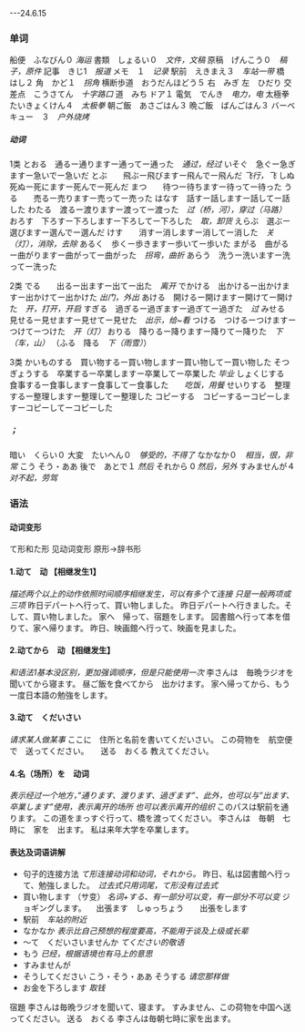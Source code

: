 ---24.6.15
### 单词
 船便　ふなびん０     *海运*
 書類　しょるい０　*文件，文稿*
 原稿　げんこう０　*稿子，原件*
 記事　きじ1　*报道*
 メモ　１　*记录*
 駅前　えきまえ３　*车站一带*
 橋　はし２
 角　かど１　*拐角*
 横断歩道　おうだんほどう５
 右　みぎ
 左　ひだり
 交差点　こうさてん　*十字路口*
 道　みち
 ドア１
 電気　でんき　*电力，电*
 太極拳　たいきょくけん４　*太极拳*
 朝ご飯　あさごはん３
 晩ご飯　ばんごはん３
 バーベキュー　３　*户外烧烤*
##### 动词
1类
とおる　通るー通りますー通ってー通った　*通过，经过*
いそぐ　急ぐー急ぎますー急いでー急いだ
とぶ　　飛ぶー飛びますー飛んでー飛んだ    *飞行，飞*
しぬ　　死ぬー死にますー死んでー死んだ
まつ　　待つー待ちますー待ってー待った
うる　　売るー売りますー売ってー売った
はなす　話すー話しますー話してー話した
わたる　渡るー渡りますー渡ってー渡った　*过（桥，河），穿过（马路）*
おろす　下ろすー下ろしますー下ろしてー下ろした　*取，卸货*
えらぶ　選ぶー選びますー選んでー選んだ
けす　　消すー消しますー消してー消した　*关（灯），消除，去除*
あるく　歩くー歩きますー歩いてー歩いた
まがる　曲がるー曲がりますー曲がってー曲がった　*拐弯，曲折*
あらう　洗うー洗いますー洗ってー洗った

2类
でる　　出るー出ますー出てー出た　*离开*
でかける　出かけるー出かけますー出かけてー出かけた   *出门，外出*
あける　開けるー開けますー開けてー開けた　*开，打开，开启*
すぎる　過ぎるー過ぎますー過ぎてー過ぎた　*过*
みせる　見せるー見せますー見せてー見せた　*出示，给~看*
つける　つけるーつけますーつけてーつけた　*开（灯）*
おりる　降りるー降りますー降りてー降りた　*下（车，山）*     （ふる　降る　*下（雨雪）*）

3类
かいものする　買い物するー買い物しますー買い物してー買い物した
そつぎょうする　卒業するー卒業しますー卒業してー卒業した     *毕业*
しょくじする　食事するー食事しますー食事してー食事した　　*吃饭，用餐*
せいりする　整理するー整理しますー整理してー整理した
コピーする　コピーするーコピーしますーコピーしてーコピーした
##### ；
暗い　くらい０
大変　たいへん０　*够受的，不得了*
なかなか０　*相当，很，非常*
こう
そう・ああ
後で　あとで１ *然后*
それから 0 *然后，另外*
すみませんが４　*对不起，劳驾*
### 语法
#### 动词变形
て形和た形 见动词变形
原形->辞书形
#### 1.动て　动 【相继发生1】　
*描述两个以上的动作依照时间顺序相继发生，可以有多个て连接 只是一般两项或三项*
昨日デパートへ行って、買い物しました。
昨日デパートへ行きました。そして、買い物しました。
家へ　帰って、宿題をします。
図書館へ行って本を借りて、家へ帰ります。
昨日、映画館へ行って、映画を見ました。
#### 2.动てから　动 【相继发生】
*和语法1基本没区别，更加强调顺序，但是只能使用一次*
李さんは　毎晩ラジオを　聞いてから寝ます。
昼ご飯を食べてから　出かけます。
家へ帰ってから、もう一度日本語の勉強をします。
#### 3.动て　くだいさい
*请求某人做某事*
ここに　住所と名前を書いてくだいさい。
この荷物を　航空便で　送ってください。　　送る　おくる
教えてください。
#### 4.名（场所）を　动词
*表示经过一个地方，”通ります、渡ります、過ぎます”、此外，也可以与”出ます、卒業します”使用，表示离开的场所*
*也可以表示离开的组织*
このパスは駅前を通ります。
この道をまっすぐ行って、橋を渡ってください。
李さんは　毎朝　七時に　家を　出ます。
私は来年大学を卒業します。
#### 表达及词语讲解
+ 句子的连接方法
*て形连接动词和动词，それから。*
昨日、私は図書館へ行って、勉強しました。　*过去式只用词尾，て形没有过去式*
+ 買い物します （サ变）
*名词+する、有一部分可以变，有一部分不可以变*
ジョギングします。 　出張ます　しゅっちょう　　出張をします
+ 駅前　*车站的附近*
+ なかなか
*表示比自己预想的程度要高，不能用于谈及上级或长辈*
+ ～て　くだいさいませんか
*てください的敬语*
+ もう
*已经，根据语境也有马上的意思*
+ すみませんが
+ そうしてください       こう・そう・ああ
そうする
*请您那样做*
+ お金を下ろします
*取钱*

宿題
李さんは毎晩ラジオを聞いて、寝ます。
すみません、この荷物を中国へ送ってください。  送る　おくる
李さんは毎朝七時に家を出ます。